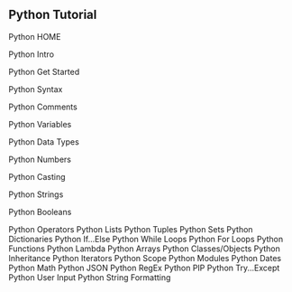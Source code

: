 ## Python Tutorial

Python HOME

Python Intro

Python Get Started

Python Syntax

Python Comments

Python Variables

Python Data Types

Python Numbers

Python Casting

Python Strings

Python Booleans

Python Operators
Python Lists
Python Tuples
Python Sets
Python Dictionaries
Python If...Else
Python While Loops
Python For Loops
Python Functions
Python Lambda
Python Arrays
Python Classes/Objects
Python Inheritance
Python Iterators
Python Scope
Python Modules
Python Dates
Python Math
Python JSON
Python RegEx
Python PIP
Python Try...Except
Python User Input
Python String Formatting
